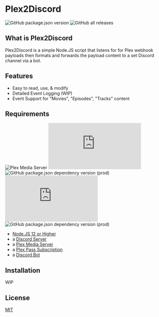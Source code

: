 Plex2Discord 
===============	
![GitHub package.json version](https://img.shields.io/github/package-json/v/mixerrules/Plex2Discord?style=plastic)  ![GitHub all releases](https://img.shields.io/github/downloads/mixerrules/Plex2Discord/total?label=Downloads&style=plastic)

## What is Plex2Discord
Plex2Discord is a simple Node.JS script that listens for for Plex webhook payloads then formats and forwards the payload content to a set Discord channel via a bot.

## Features
* Easy to read, use, & modify
* Detailed Event Logging (WIP)
* Event Support for "Movies", "Episodes", "Tracks" content

## Requirements
![Plex Media Server](https://img.shields.io/badge/Plex%20Media%20Server-v1.3.4%20%26%20Up-brightgreen?style=plastic) ![node-current](https://img.shields.io/node/v/discord.js?label=Node.JS&style=plastic) ![GitHub package.json dependency version (prod)](https://img.shields.io/github/package-json/dependency-version/mixerrules/Plex2Discord/express?style=plastic) ![GitHub package.json dependency version (prod)](https://img.shields.io/github/package-json/dependency-version/mixerrules/Plex2Discord/discord.js?style=plastic) ![GitHub package.json dependency version (prod)](https://img.shields.io/github/package-json/dependency-version/mixerrules/Plex2Discord/busboy?style=plastic) 

* [Node.JS 12 or Higher](https://nodejs.org/en/download/)
* a [Discord Server](https://support.discord.com/hc/en-us/articles/204849977-How-do-I-create-a-server-)
* a [Plex Media Server](https://www.plex.tv/media-server-downloads/#plex-media-server)
* a [Plex Pass Subscription](https://www.plex.tv/plex-pass/)
* a [Discord Bot](https://discordjs.guide/preparations/setting-up-a-bot-application.html#creating-your-bot)


## Installation
WIP

## License
[MIT](https://github.com/mixerrules/Plex2Discord/blob/main/LICENSE)
